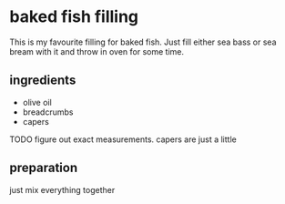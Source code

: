 # baked fish filling

This is my favourite filling for baked fish. Just fill either sea bass or sea bream with it and throw in oven for some time.

## ingredients

- olive oil
- breadcrumbs
- capers

TODO figure out exact measurements. capers are just a little

## preparation

just mix everything together
